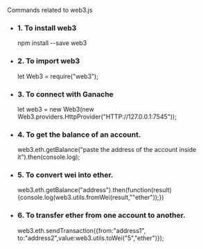 <p>Commands related to web3.js</p>
 <ul>
    <li>
        <h3>1. To install web3</h3>
        <p>npm install --save web3</p>
    </li>
    <li>
        <h3>2. To import web3</h3>
        <p>let Web3 = require("web3");</p>
    </li>
    <li>
        <h3>3. To connect with Ganache</h3>
        <p>let web3 = new Web3(new Web3.providers.HttpProvider("HTTP://127.0.0.1:7545"));</p>
    </li>
    <li>
        <h3>4. To get the balance of an account.</h3>
        <p>web3.eth.getBalance("paste the address of the account inside it").then(console.log);</p>
    </li>
    <li>
        <h3>5. To convert wei into ether.</h3>
        <p>web3.eth.getBalance("address").then(function(result){console.log(web3.utils.fromWei(result,""ether"));})</p>
    </li>
    <li>
        <h3>6. To transfer ether from one account to another.</h3>
        <p>web3.eth.sendTransaction({from:"address1", to:"address2",value:web3.utils.toWei("5","ether")});</p>
    </li>
 </ul>
